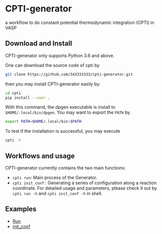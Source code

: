 # CPTI-generator
a workflow to do constant potential thermodynamic integration (CPTI) in VASP

## Download and Install

CPTI-generator only supports Python 3.6 and above.

One can download the source code of cpti by
```bash
git clone https://github.com/343333333/cpti-generator.git
```
then you may install CPTI-generator easily by:
```bash
cd cpti
pip install --user .
```
With this command, the dpgen executable is install to `$HOME/.local/bin/dpgen`. You may want to export the `PATH` by
```bash
export PATH=$HOME/.local/bin:$PATH
```
To test if the installation is successful, you may execute
```bash
cpti -h
```
## Workflows and usage
CPTI-generator currently contains the two main functions:
* `cpti run`: Main process of the Generator.
* `cpti init_conf` : Generating a series of configuration along a reaction coordinate.
For detailed usage and parameters, please check it out by `cpti run -h` and `cpti init_conf -h` in shell.
## Examples
* [Run](examples/run)
* [init_conf](examples/init_conf)
